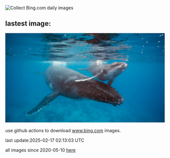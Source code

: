 ![Collect Bing.com daily images](https://github.com/counter2015/bing-daily-images/workflows/Collect%20Bing.com%20daily%20images/badge.svg)
## lastest image:
![](images/img.jpg)

use github actions to download www.bing.com images.

last update:2025-02-17 02:13:03 UTC

all images since 2020-05-10 [here](https://github.com/counter2015/bing-daily-images/tree/master/images) 
